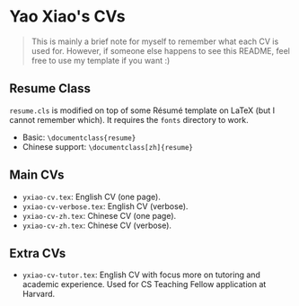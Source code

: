 # Yao Xiao's CVs

> This is mainly a brief note for myself to remember what each CV is used for. However, if someone else happens to see this README, feel free to use my template if you want :)

## Resume Class

`resume.cls` is modified on top of some Résumé template on LaTeX (but I cannot remember which). It requires the `fonts` directory to work.

- Basic: `\documentclass{resume}`
- Chinese support: `\documentclass[zh]{resume}`

## Main CVs

- `yxiao-cv.tex`: English CV (one page).
- `yxiao-cv-verbose.tex`: English CV (verbose).
- `yxiao-cv-zh.tex`: Chinese CV (one page).
- `yxiao-cv-zh.tex`: Chinese CV (verbose).

## Extra CVs

- `yxiao-cv-tutor.tex`: English CV with focus more on tutoring and academic experience. Used for CS Teaching Fellow application at Harvard.

